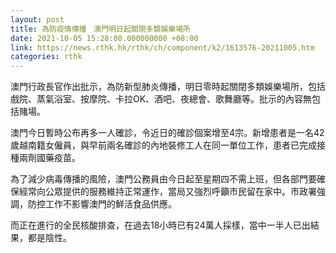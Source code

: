 ```yaml
---
layout: post
title: 為防疫情傳播　澳門明日起關閉多類娛樂場所
date: 2021-10-05 15:28:00.000000000 +08:00
link: https://news.rthk.hk/rthk/ch/component/k2/1613576-20211005.htm
categories: rthk
---
```


澳門行政長官作出批示，為防新型肺炎傳播，明日零時起關閉多類娛樂場所，包括戲院、蒸氣浴室、按摩院、卡拉OK、酒吧、夜總會、歌舞廳等。批示的內容無包括賭場。

澳門今日暫時公布再多一人確診，令近日的確診個案增至4宗。新增患者是一名42歲越南籍女僱員，與早前兩名確診的內地裝修工人在同一單位工作，患者已完成接種兩劑國藥疫苗。

為了減少病毒傳播的風險，澳門公務員由今日起至星期四不需上班，但各部門要確保經常向公眾提供的服務維持正常運作，當局又強烈呼籲市民留在家中。市政署強調，防控工作不影響澳門的鮮活食品供應。

而正在進行的全民核酸排查，在過去18小時已有24萬人採樣，當中一半人已出結果，都是陰性。

